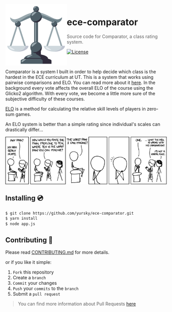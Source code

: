 <img src="./public/favicon.png" align="left" width="192px" height="192px"/>

# ece-comparator
> Source code for Comparator, a class rating system.

[![License](https://img.shields.io/badge/license-MIT-blue.svg?style=flat-square)](https://github.com/yursky/ece-comparator)

<br>

Comparator is a system I built in order to help decide which class is the hardest in the ECE curriculum at UT. This is a system that works using pairwise comparisons and ELO. You can read more about it [here](http://www.glicko.net/glicko/glicko2.pdf). In the background every vote affects the overall ELO of the course using the Glicko2 algorithm. With every vote, we become a little more sure of the subjective difficulty of these courses.

[ELO](https://en.wikipedia.org/wiki/Elo_rating_system) is a method for calculating the relative skill levels of players in zero-sum games.

An ELO system is better than a simple rating since individual's scales can drastically differ...

<img src="./public/pain_rating.png" align="center"/>

<br>

## Installing 💿

```bash
$ git clone https://github.com/yursky/ece-comparator.git
$ yarn install
$ node app.js
```

## Contributing 👥

Please read [CONTRIBUTING.md](CONTRIBUTING.md) for more details.

or if you like it simple:

1. `Fork` this repository
2. Create a `branch`
3. `Commit` your changes
4. `Push` your `commits` to the `branch`
5. Submit a `pull request`

> You can find more information about Pull Requests [here](https://help.github.com/categories/collaborating-on-projects-using-pull-requests/)
